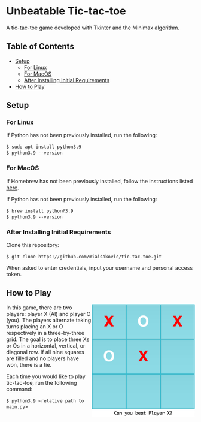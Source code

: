 # Unbeatable Tic-tac-toe
A tic-tac-toe game developed with Tkinter and the Minimax algorithm.

## Table of Contents
* [Setup](#setup)
  * [For Linux](#for-linux)
  * [For MacOS](#for-macos)
  * [After Installing Initial Requirements](#after-installing-initial-requirements)
* [How to Play](#how-to-play)

## Setup 
### For Linux
If Python has not been previously installed, run the following:
```
$ sudo apt install python3.9
$ python3.9 --version
```

### For MacOS
If Homebrew has not been previously installed, follow the instructions listed [here](https://brew.sh/).

If Python has not been previously installed, run the following:
```
$ brew install python@3.9
$ python3.9 --version
```

### After Installing Initial Requirements
Clone this repository:
```
$ git clone https://github.com/miaisakovic/tic-tac-toe.git
``` 
When asked to enter credentials, input your username and personal access token.

## How to Play
<img align="right" width="275" src="https://github.com/miaisakovic/tic-tac-toe/blob/main/tictactoe.png">

In this game, there are two players: player X (AI) and player O (you). The players alternate taking turns placing an X or O respectively in a three-by-three grid. The goal is to place three Xs or Os in a horizontal, vertical, or diagonal row. If all nine squares are filled and no players have won, there is a tie. 

Each time you would like to play tic-tac-toe, run the following command:
```
$ python3.9 <relative path to main.py>
```
